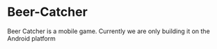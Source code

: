 # Beer-Catcher
Beer Catcher is a mobile game. Currently we are only building it on the Android platform

